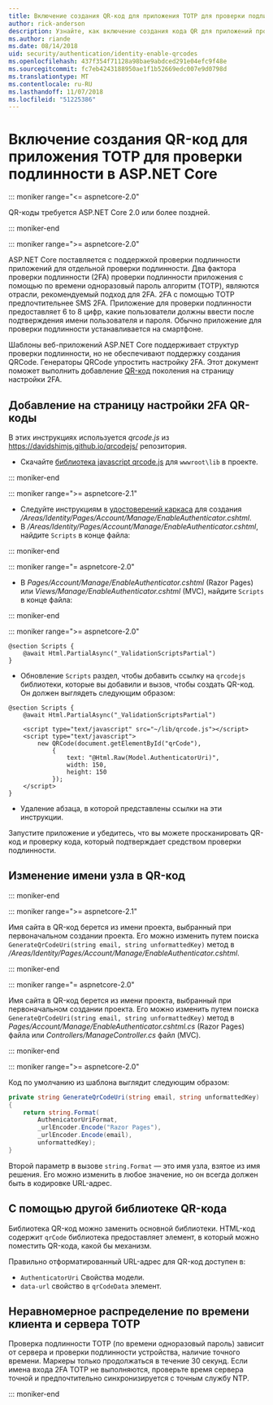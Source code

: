 ```yaml
---
title: Включение создания QR-код для приложения TOTP для проверки подлинности в ASP.NET Core
author: rick-anderson
description: Узнайте, как включение создания кода QR для приложений проверки подлинности TOTP, которые работают с ASP.NET Core двухфакторной проверки подлинности.
ms.author: riande
ms.date: 08/14/2018
uid: security/authentication/identity-enable-qrcodes
ms.openlocfilehash: 437f354f71128a98bae9abdced291e04efc9f48e
ms.sourcegitcommit: fc7eb4243188950ae1f1b52669edc007e9d0798d
ms.translationtype: MT
ms.contentlocale: ru-RU
ms.lasthandoff: 11/07/2018
ms.locfileid: "51225386"
---
```

# <a name="enable-qr-code-generation-for-totp-authenticator-apps-in-aspnet-core"></a>Включение создания QR-код для приложения TOTP для проверки подлинности в ASP.NET Core

::: moniker range="<= aspnetcore-2.0"

QR-коды требуется ASP.NET Core 2.0 или более поздней.

::: moniker-end

::: moniker range=">= aspnetcore-2.0"

ASP.NET Core поставляется с поддержкой проверки подлинности приложений для отдельной проверки подлинности. Два фактора проверки подлинности (2FA) проверки подлинности приложения с помощью по времени одноразовый пароль алгоритм (TOTP), являются отрасли, рекомендуемый подход для 2FA. 2FA с помощью TOTP предпочтительнее SMS 2FA. Приложение для проверки подлинности предоставляет 6 to 8 цифр, какие пользователи должны ввести после подтверждения имени пользователя и пароля. Обычно приложение для проверки подлинности устанавливается на смартфоне.

Шаблоны веб-приложений ASP.NET Core поддерживает структур проверки подлинности, но не обеспечивают поддержку создания QRCode. Генераторы QRCode упростить настройку 2FA. Этот документ поможет выполнить добавление [QR-код](https://wikipedia.org/wiki/QR_code) поколения на страницу настройки 2FA.

## <a name="adding-qr-codes-to-the-2fa-configuration-page"></a>Добавление на страницу настройки 2FA QR-коды

В этих инструкциях используется *qrcode.js* из https://davidshimjs.github.io/qrcodejs/ репозитория.

* Скачайте [библиотека javascript qrcode.js](https://davidshimjs.github.io/qrcodejs/) для `wwwroot\lib` в проекте.

::: moniker-end

::: moniker range=">= aspnetcore-2.1"

* Следуйте инструкциям в [удостоверений каркаса](xref:security/authentication/scaffold-identity) для создания */Areas/Identity/Pages/Account/Manage/EnableAuthenticator.cshtml*.
* В */Areas/Identity/Pages/Account/Manage/EnableAuthenticator.cshtml*, найдите `Scripts` в конце файла:

::: moniker-end

::: moniker range="= aspnetcore-2.0"

* В *Pages/Account/Manage/EnableAuthenticator.cshtml* (Razor Pages) или *Views/Manage/EnableAuthenticator.cshtml* (MVC), найдите `Scripts` в конце файла:

::: moniker-end

::: moniker range=">= aspnetcore-2.0"

```cshtml
@section Scripts {
    @await Html.PartialAsync("_ValidationScriptsPartial")
}
```

* Обновление `Scripts` раздел, чтобы добавить ссылку на `qrcodejs` библиотеки, которые вы добавили и вызов, чтобы создать QR-код. Он должен выглядеть следующим образом:

```cshtml
@section Scripts {
    @await Html.PartialAsync("_ValidationScriptsPartial")

    <script type="text/javascript" src="~/lib/qrcode.js"></script>
    <script type="text/javascript">
        new QRCode(document.getElementById("qrCode"),
            {
                text: "@Html.Raw(Model.AuthenticatorUri)",
                width: 150,
                height: 150
            });
    </script>
}
```

* Удаление абзаца, в которой представлены ссылки на эти инструкции.

Запустите приложение и убедитесь, что вы можете просканировать QR-код и проверку кода, который подтверждает средством проверки подлинности.

## <a name="change-the-site-name-in-the-qr-code"></a>Изменение имени узла в QR-код

::: moniker-end

::: moniker range=">= aspnetcore-2.1"

Имя сайта в QR-код берется из имени проекта, выбранный при первоначальном создании проекта. Его можно изменить путем поиска `GenerateQrCodeUri(string email, string unformattedKey)` метод в */Areas/Identity/Pages/Account/Manage/EnableAuthenticator.cshtml*.

::: moniker-end

::: moniker range="= aspnetcore-2.0"

Имя сайта в QR-код берется из имени проекта, выбранный при первоначальном создании проекта. Его можно изменить путем поиска `GenerateQrCodeUri(string email, string unformattedKey)` метод в *Pages/Account/Manage/EnableAuthenticator.cshtml.cs* (Razor Pages) файла или *Controllers/ManageController.cs* файл (MVC).

::: moniker-end

::: moniker range=">= aspnetcore-2.0"

Код по умолчанию из шаблона выглядит следующим образом:

```csharp
private string GenerateQrCodeUri(string email, string unformattedKey)
{
    return string.Format(
        AuthenicatorUriFormat,
        _urlEncoder.Encode("Razor Pages"),
        _urlEncoder.Encode(email),
        unformattedKey);
}
```

Второй параметр в вызове `string.Format` — это имя узла, взятое из имя решения. Его можно изменить в любое значение, но он всегда должен быть в кодировке URL-адрес.

## <a name="using-a-different-qr-code-library"></a>С помощью другой библиотеке QR-кода

Библиотека QR-код можно заменить основной библиотеки. HTML-код содержит `qrCode` библиотека предоставляет элемент, в который можно поместить QR-кода, какой бы механизм.

Правильно отформатированный URL-адрес для QR-код доступен в:

* `AuthenticatorUri` Свойства модели.
* `data-url` свойство в `qrCodeData` элемент.

## <a name="totp-client-and-server-time-skew"></a>Неравномерное распределение по времени клиента и сервера TOTP

Проверка подлинности TOTP (по времени одноразовый пароль) зависит от сервера и проверки подлинности устройства, наличие точного времени. Маркеры только продолжаться в течение 30 секунд. Если имена входа 2FA TOTP не выполняются, проверьте время сервера точной и предпочтительно синхронизируется с точным службу NTP.

::: moniker-end
